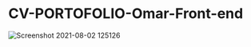 # CV-PORTOFOLIO-Omar-Front-end
![Screenshot 2021-08-02 125126](https://user-images.githubusercontent.com/46107719/127850570-82baade3-8b5c-4fb0-b183-9f32cf542705.png)
